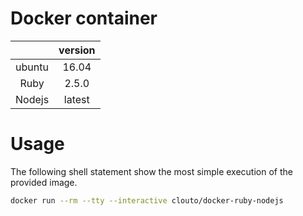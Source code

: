 # Docker container

| |version|
|:---:|:---:|
|ubuntu|16.04|
|Ruby|2.5.0|
|Nodejs|latest|


# Usage
The following shell statement show the most simple execution of the provided image.
```bash
docker run --rm --tty --interactive clouto/docker-ruby-nodejs
```
